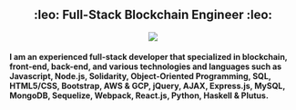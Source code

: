 <h2 align="center">:leo: Full-Stack Blockchain Engineer :leo:</h2>
<p align="center">
  <a href="https://github.com/rTonyCloud" >
    <img src="https://github-profile-trophy.vercel.app/?username=rtonycloud&row=1&column=6&no-bg=true&theme=juicyfresh" />
  </a>
</p>


<p>
<h4>I am an experienced full-stack developer that specialized in blockchain, front-end, back-end, and various technologies and languages such as Javascript, Node.js, Solidarity, Object-Oriented Programming, SQL, HTML5/CSS, Bootstrap, AWS & GCP, jQuery, AJAX, Express.js, MySQL, MongoDB, Sequelize, Webpack, React.js, Python, Haskell & Plutus.
 </h4>
</p>
